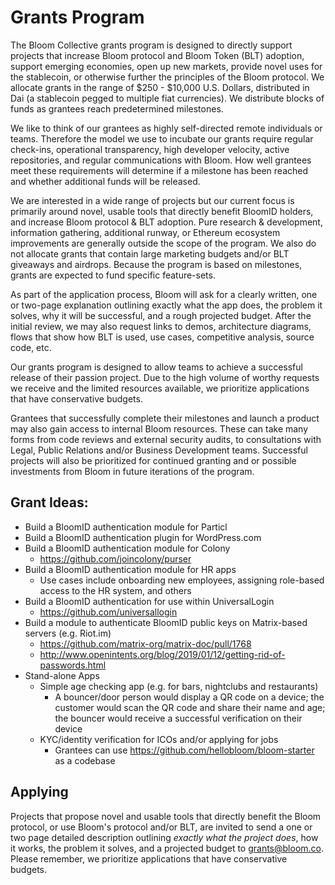 # Grants Program

The Bloom Collective grants program is designed to directly support projects that increase Bloom protocol and Bloom Token (BLT) adoption, support emerging economies, open up new markets, provide novel uses for the stablecoin, or otherwise further the principles of the Bloom protocol. We allocate grants in the range of $250 - $10,000 U.S. Dollars, distributed in Dai (a stablecoin pegged to multiple fiat currencies). We distribute blocks of funds as grantees reach predetermined milestones.

We like to think of our grantees as highly self-directed remote individuals or teams. Therefore the model we use to incubate our grants require regular check-ins, operational transparency, high developer velocity, active repositories, and regular communications with Bloom. How well grantees meet these requirements will determine if a milestone has been reached and whether additional funds will be released.

We are interested in a wide range of projects but our current focus is primarily around novel, usable tools that directly benefit BloomID holders, and increase Bloom protocol & BLT adoption. Pure research & development, information gathering, additional runway, or Ethereum ecosystem improvements are generally outside the scope of the program. We also do not allocate grants that contain large marketing budgets and/or BLT giveaways and airdrops. Because the program is based on milestones, grants are expected to fund specific feature-sets.

As part of the application process, Bloom will ask for a clearly written, one or two-page explanation outlining exactly what the app does, the problem it solves, why it will be successful, and a rough projected budget. After the initial review, we may also request links to demos, architecture diagrams, flows that show how BLT is used, use cases, competitive analysis, source code, etc.

Our grants program is designed to allow teams to achieve a successful release of their passion project. Due to the high volume of worthy requests we receive and the limited resources available, we prioritize applications that have conservative budgets.

Grantees that successfully complete their milestones and launch a product may also gain access to internal Bloom resources. These can take many forms from code reviews and external security audits, to consultations with Legal, Public Relations and/or Business Development teams. Successful projects will also be prioritized for continued granting and or possible investments from Bloom in future iterations of the program.

## Grant Ideas:

- Build a BloomID authentication module for Particl
- Build a BloomID authentication plugin for WordPress.com
- Build a BloomID authentication module for Colony
  - https://github.com/joincolony/purser
- Build a BloomID authentication module for HR apps
  - Use cases include onboarding new employees, assigning role-based access to the HR system, and others
- Build a BloomID authentication for use within UniversalLogin
  - https://github.com/universallogin
- Build a module to authenticate BloomID public keys on Matrix-based servers (e.g. Riot.im)
  - https://github.com/matrix-org/matrix-doc/pull/1768
  - http://www.openintents.org/blog/2019/01/12/getting-rid-of-passwords.html
- Stand-alone Apps
  - Simple age checking app (e.g. for bars, nightclubs and restaurants)
    - A bouncer/door person would display a QR code on a device; the customer would scan the QR code and share their name and age; the bouncer would receive a successful verification on their device
  - KYC/identity verification for ICOs and/or applying for jobs
    - Grantees can use https://github.com/hellobloom/bloom-starter as a codebase

## Applying

Projects that propose novel and usable tools that directly benefit the Bloom protocol, or use Bloom's protocol and/or BLT, are invited to send a one or two page detailed description outlining *exactly what the project does*, how it works, the problem it solves, and a projected budget to grants@bloom.co. Please remember, we prioritize applications that have conservative budgets.
